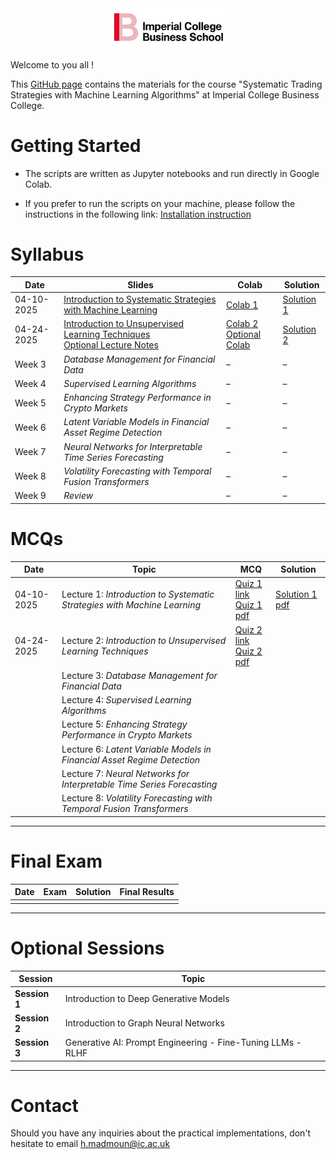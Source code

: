 <div align="center">
    <img src="./images/logo.png" alt="Logo" width="40%"/>
</div>

Welcome to you all !

This [GitHub page](https://hm-ai.github.io/Systematic_Trading_Strategies_with_Machine_Learning_Algorithms/) contains the materials for the course "Systematic Trading Strategies with Machine Learning Algorithms" at Imperial College Business College.

# **Getting Started**

* The scripts are written as Jupyter notebooks and run directly in Google Colab.

* If you prefer to run the scripts on your machine, please follow the instructions in the following link: [Installation instruction](https://colab.research.google.com/drive/1GtAF3kuPGDhxRYacLVUMm5S8f1uBA_oM?usp=sharing)


# **Syllabus**


| Date       | Slides                                                                                                                                                            | Colab                                                                                                                                                                                                         | Solution                                                                                             |
|------------|-------------------------------------------------------------------------------------------------------------------------------------------------------------------|---------------------------------------------------------------------------------------------------------------------------------------------------------------------------------------------------------------|------------------------------------------------------------------------------------------------------|
| 04-10-2025 | [Introduction to Systematic Strategies with Machine Learning](Lectures/Session_1/Lecture_1.pdf)                                                                   | [Colab 1](https://colab.research.google.com/drive/1mX89yYXrN4KNY5zL6G893Z2X5WiRIcHg?usp=sharing)                                                                                                              | [Solution 1](https://colab.research.google.com/drive/1maVifbey7P--o15ubJyw-65hR-7KATzC?usp=sharing)  |
| 04-24-2025 | [Introduction to Unsupervised Learning Techniques](Lectures/Session_2/Lecture_2.pdf) <br> [Optional Lecture Notes](Lectures/Session_2/Optional_Lecture_Notes.pdf) | [Colab 2](https://colab.research.google.com/drive/1RD42aUPKyaV-W07-OSrW0QF-uE871FDL?usp=sharing) <br> [Optional Colab](https://colab.research.google.com/drive/1S4AU3LtT-0b49wxL0s2IbqTvZa14jaob?usp=sharing) | [Solution 2](https://colab.research.google.com/drive/14OiCp7UdI8-EKQiQ-C1FTXkLm9mwDSy3?usp=sharing)  |
| Week 3     | *Database Management for Financial Data*                                                                                                                          | –                                                                                                                                                                                                             | –                                                                                                    |
| Week 4     | *Supervised Learning Algorithms*                                                                                                                                  | –                                                                                                                                                                                                             | –                                                                                                    |
| Week 5     | *Enhancing Strategy Performance in Crypto Markets*                                                                                                                | –                                                                                                                                                                                                             | –                                                                                                    |
| Week 6     | *Latent Variable Models in Financial Asset Regime Detection*                                                                                                      | –                                                                                                                                                                                                             | –                                                                                                    |
| Week 7     | *Neural Networks for Interpretable Time Series Forecasting*                                                                                                       | –                                                                                                                                                                                                             | –                                                                                                    |
| Week 8     | *Volatility Forecasting with Temporal Fusion Transformers*                                                                                                        | –                                                                                                                                                                                                             | –                                                                                                    |
| Week 9     | *Review*                                                                                                                                                          | –                                                                                                                                                                                                             | –                                                                                                    |




# **MCQs**

| **Date**    | **Topic**                                                                | **MCQ**                                                                               | **Solution**                                        | 
|-------------|--------------------------------------------------------------------------|---------------------------------------------------------------------------------------|-----------------------------------------------------| 
| 04-10-2025  | Lecture 1: *Introduction to Systematic Strategies with Machine Learning* | [Quiz 1 link](https://forms.gle/RDyctQvfY5unEbKH8) <br> [Quiz 1 pdf](Quiz/Quiz_1.pdf) | [Solution 1 pdf](Solution_Quiz/Solution_Quiz_1.pdf) | 
| 04-24-2025  | Lecture 2: *Introduction to Unsupervised Learning Techniques*            | [Quiz 2 link](https://forms.gle/QHC3meaZr6bPYqej9) <br> [Quiz 2 pdf](Quiz/Quiz_2.pdf) |                                                     | 
|             | Lecture 3: *Database Management for Financial Data*                      |                                                                                       |                                                     | 
|             | Lecture 4: *Supervised Learning Algorithms*                              |                                                                                       |                                                     | 
|             | Lecture 5: *Enhancing Strategy Performance in Crypto Markets*            |                                                                                       |                                                     | 
|             | Lecture 6: *Latent Variable Models in Financial Asset Regime Detection*  |                                                                                       |                                                     | 
|             | Lecture 7: *Neural Networks for Interpretable Time Series Forecasting*   |                                                                                       |                                                     | 
|             | Lecture 8: *Volatility Forecasting with Temporal Fusion Transformers*    |                                                                                       |                                                     | 

--- 


# **Final Exam**

| **Date** | Exam | Solution | Final Results |
|----------|------|----------|---------------|
|          |      |          |               |


--- 


# **Optional Sessions**

| **Session**    | **Topic**                                                       |
|----------------|-----------------------------------------------------------------|
| **Session 1**  | Introduction to Deep Generative Models                          |
| **Session 2**  | Introduction to Graph Neural Networks                           |
| **Session 3**  | Generative AI: Prompt Engineering - Fine-Tuning LLMs - RLHF     |

---


# **Contact**
Should you have any inquiries about the practical implementations, don't hesitate to email h.madmoun@ic.ac.uk